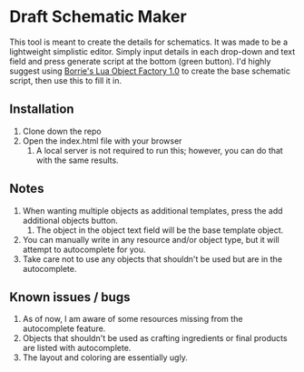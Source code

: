 # Draft Schematic Maker
This tool is meant to create the details for schematics. It was made to be a lightweight simplistic editor.
Simply input details in each drop-down and text field and press generate script at the bottom (green button).
I'd highly suggest using [Borrie's Lua Object Factory 1.0](https://modthegalaxy.com/index.php?resources/borries-lua-object-factory.102/) to create the base schematic script, then use this to fill it in.

## Installation
1. Clone down the repo
2. Open the index.html file with your browser
    1. A local server is not required to run this; however, you can do that with the same results.

## Notes
1. When wanting multiple objects as additional templates, press the add additional objects button.
    1. The object in the object text field will be the base template object.
2. You can manually write in any resource and/or object type, but it will attempt to autocomplete for you.
3. Take care not to use any objects that shouldn't be used but are in the autocomplete.

## Known issues / bugs
1. As of now, I am aware of some resources missing from the autocomplete feature.
2. Objects that shouldn't be used as crafting ingredients or final products are listed with autocomplete.
3. The layout and coloring are essentially ugly.
